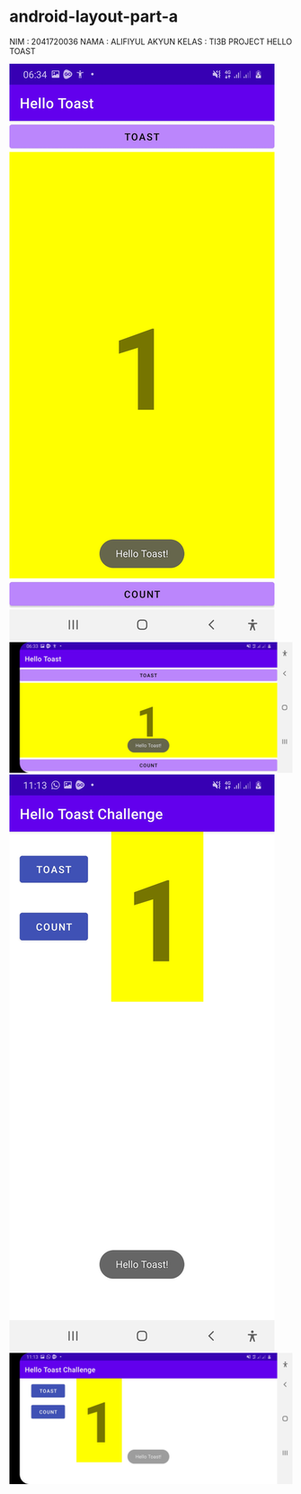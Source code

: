 # android-layout-part-a
NIM : 2041720036
NAMA : ALIFIYUL AKYUN
KELAS : TI3B
PROJECT HELLO TOAST

![Img 1](image/1.jpeg)
![Img 2](image/2.jpeg)
![Img 3](image/3.jpeg)
![Img 4](image/4.jpeg)